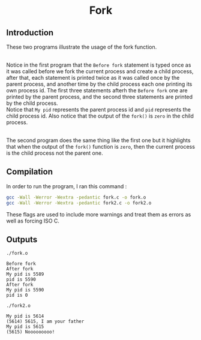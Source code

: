 <h1 align = "center"> Fork </h1>

## Introduction
These two programs illustrate the usage of the fork function. <br><br>

Notice in the first program that the `Before fork` statement is typed once as it was called before we fork the current process and create a child process, after that, each statement is printed twice as it was called once by the parent process, and another time by the child process each one printing its own process id. The first three statements afterh the `Before fork` one are printed by the parent process, and the second three statements are printed by the child process. <br>
Notice that `My pid` represents the parent process id and `pid` represents the child process id. Also notice that the output of the `fork()` is `zero` in the child process. <br><br>

The second program does the same thing like the first one but it highlights that when the output of the `fork()` function is `zero`, then the current process is the child process not the parent one.

## Compilation
In order to run the program, I ran this command : <br>
```bash
gcc -Wall -Werror -Wextra -pedantic fork.c -o fork.o
gcc -Wall -Werror -Wextra -pedantic fork2.c -o fork2.o
```

These flags are used to include more warnings and treat them as errors as well as forcing ISO C.


## Outputs

`./fork.o` <br>
```text
Before fork
After fork
My pid is 5589
pid is 5590
After fork
My pid is 5590
pid is 0
```

`./fork2.o` <br>
```text
My pid is 5614
(5614) 5615, I am your father
My pid is 5615
(5615) Nooooooooo!
```
